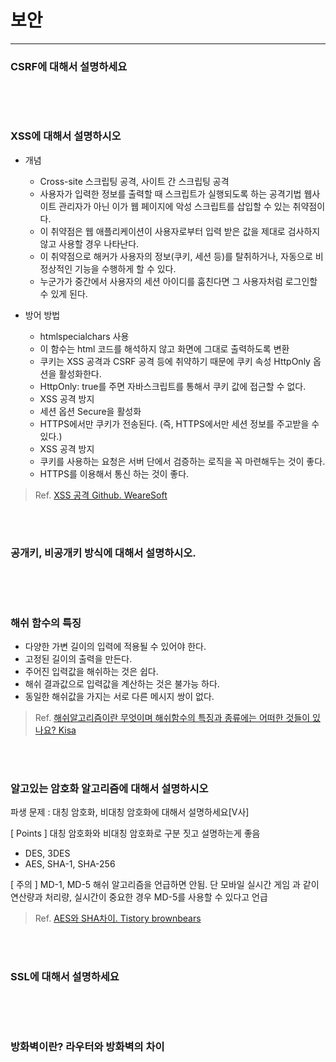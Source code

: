 # 보안

----------

### CSRF에 대해서 설명하세요

```

```

<br />
<br />

### XSS에 대해서 설명하시오

- 개념
	- Cross-site 스크립팅 공격, 사이트 간 스크립팅 공격
	- 사용자가 입력한 정보를 출력할 때 스크립트가 실행되도록 하는 공격기법
	웹사이트 관리자가 아닌 이가 웹 페이지에 악성 스크립트를 삽입할 수 있는 취약점이다.
	- 이 취약점은 웹 애플리케이션이 사용자로부터 입력 받은 값을 제대로 검사하지 않고 사용할 경우 나타난다.
	- 이 취약점으로 해커가 사용자의 정보(쿠키, 세션 등)를 탈취하거나, 자동으로 비정상적인 기능을 수행하게 할 수 있다.
	- 누군가가 중간에서 사용자의 세션 아이디를 훔친다면 그 사용자처럼 로그인할 수 있게 된다.

- 방어 방법
	- htmlspecialchars 사용
	- 이 함수는 html 코드를 해석하지 않고 화면에 그대로 출력하도록 변환
	- 쿠키는 XSS 공격과 CSRF 공격 등에 취약하기 때문에
	쿠키 속성 HttpOnly 옵션을 활성화한다.
	- HttpOnly: true를 주면 자바스크립트를 통해서 쿠키 값에 접근할 수 없다.
	- XSS 공격 방지
	 - 세션 옵션 Secure을 활성화
	 - HTTPS에서만 쿠키가 전송된다. (즉, HTTPS에서만 세션 정보를 주고받을 수 있다.)
	- XSS 공격 방지
	 - 쿠키를 사용하는 요청은 서버 단에서 검증하는 로직을 꼭 마련해두는 것이 좋다.
	 - HTTPS를 이용해서 통신 하는 것이 좋다.

> Ref. [XSS 공격 Github. WeareSoft](https://github.com/WeareSoft/tech-interview/blob/master/contents/security.md)

<br />
<br />

### 공개키, 비공개키 방식에 대해서 설명하시오.

```

```

<br />
<br />

### 해쉬 함수의 특징

- 다양한 가변 길이의 입력에 적용될 수 있어야 한다.
- 고정된 길이의 출력을 만든다.
- 주어진 입력값을 해쉬하는 것은 쉽다.
- 해쉬 결과값으로 입력값을 계산하는 것은 불가능 하다.
- 동일한 해쉬값을 가지는 서로 다른 메시지 쌍이 없다.

> Ref. [해쉬알고리즘이란 무엇이며 해쉬함수의 특징과 종류에는 어떠한 것들이 있나요? Kisa](https://www.rootca.or.kr/kor/notice/faqView.jsp?id=308)
  
<br />
<br />

### 알고있는 암호화 알고리즘에 대해서 설명하시오 

파생 문제 : 대칭 암호화, 비대칭 암호화에 대해서 설명하세요[V사]

[ Points ]
대칭 암호화와 비대칭 암호화로 구분 짓고 설명하는게 좋음

- DES, 3DES
- AES, SHA-1, SHA-256

[ 주의 ] 
MD-1, MD-5 해쉬 알고리즘을 언급하면 안됨. 
단 모바일 실시간 게임 과 같이 연산량과 처리량, 실시간이 중요한 경우 MD-5를 사용할 수 있다고 언급 

>  Ref. [AES와 SHA차이. Tistory brownbears](https://brownbears.tistory.com/73)

<br />
<br />

### SSL에 대해서 설명하세요

```

```

<br />
<br />

### 방화벽이란? 라우터와 방화벽의 차이

```

```

<br />
<br />

